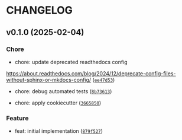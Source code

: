 # CHANGELOG



## v0.1.0 (2025-02-04)

### Chore

* chore: update deprecated readthedocs config

https://about.readthedocs.com/blog/2024/12/deprecate-config-files-without-sphinx-or-mkdocs-config/ ([`ee47d53`](https://github.com/kalekundert/smartcall/commit/ee47d5344001457d778719388f43519878fa778a))

* chore: debug automated tests ([`8b73613`](https://github.com/kalekundert/smartcall/commit/8b73613794b3971f02593b9193184a4644618448))

* chore: apply cookiecutter ([`3665850`](https://github.com/kalekundert/smartcall/commit/3665850980c217adf48faf4453ba2100036a6625))

### Feature

* feat: initial implementation ([`879f527`](https://github.com/kalekundert/smartcall/commit/879f52703d1028f762ab264efd280f2347224664))
